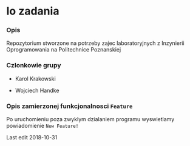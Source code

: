 # Io zadania

### Opis

Repozytorium stworzone na potrzeby zajec laboratoryjnych z Inzynierii Oprogramowania na Politechnice Poznanskiej

### Czlonkowie grupy

- Karol Krakowski

- Wojciech Handke


### Opis zamierzonej funkcjonalnosci `Feature`

Po uruchomieniu poza zwyklym dzialaniem programu wyswietlamy powiadomienie `New Feature!`

Last edit 2018-10-31
